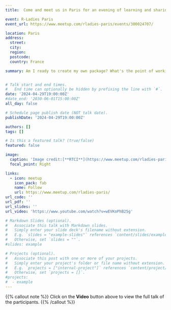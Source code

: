 ```yaml
---
title:  Come and meet us in Paris for an evening of learning and sharing

event: R-Ladies Paris
event_url: https://www.meetup.com/rladies-paris/events/300024707/

location: Paris
address:
  street: 
  city: 
  region: 
  postcode: 
  country: France

summary: Am I ready to create my own package? What's the point of working solo? How can I share my package with others? The second presentation is on Tidymodels, a set of R packages that facilitate the use of statistical learning methods (such as random forests, linear models, etc.) in a unified and ‘tidy’ framework. In this presentation, we will see how to use these packages to pre-process data, build, train and evaluate a model.


# Talk start and end times.
#   End time can optionally be hidden by prefixing the line with `#`.
date: '2024-04-29T19:00:00Z'
#date_end: '2030-06-01T15:00:00Z'
all_day: false

# Schedule page publish date (NOT talk date).
publishDate: '2024-04-29T19:00:00Z'

authors: []
tags: []

# Is this a featured talk? (true/false)
featured: false

image:
  caption: 'Image credit:[**RTCI**](https://www.meetup.com/rladies-paris/events/300044860/)'
  focal_point: Right

links:
  - icon: meetup
    icon_pack: fab
    name: Follow
    url: https://www.meetup.com/rladies-paris/
url_code: ''
url_pdf: ''
url_slides: ''
url_video: 'https://www.youtube.com/watch?v=wEVKoPhB25g'

# Markdown Slides (optional).
#   Associate this talk with Markdown slides.
#   Simply enter your slide deck's filename without extension.
#   E.g. `slides = "example-slides"` references `content/slides/example-slides.md`.
#   Otherwise, set `slides = ""`.
#slides: example

# Projects (optional).
#   Associate this post with one or more of your projects.
#   Simply enter your project's folder or file name without extension.
#   E.g. `projects = ["internal-project"]` references `content/project/deep-learning/index.md`.
#   Otherwise, set `projects = []`.
#projects:
#  - example
---
```


{{% callout note %}}
Click on the **Video** button above to view the full talk of the participants.
{{% /callout %}}
